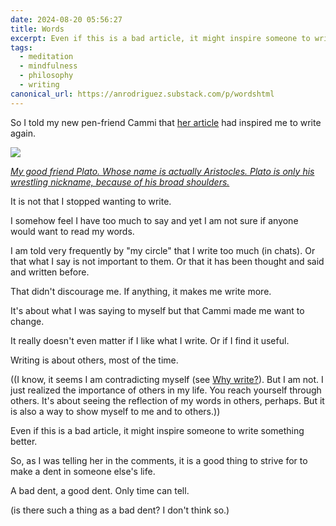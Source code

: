 ```yaml
---
date: 2024-08-20 05:56:27
title: Words
excerpt: Even if this is a bad article, it might inspire someone to write something better.
tags:
  - meditation
  - mindfulness
  - philosophy
  - writing
canonical_url: https://anrodriguez.substack.com/p/wordshtml
---
```

So I told my new pen-friend Cammi that [her article](https://www.dailyunlearner.com/p/the-lazy-persons-guide-to-outsmarting) had inspired me to write again.

![](https://siran.github.io/assets/writing/Plato.png)

*[My good friend Plato. Whose name is actually Aristocles. Plato is only his wrestling nickname, because of his broad shoulders.](https://siran.github.io/assets/writing/Plato.png)*

It is not that I stopped wanting to write.

I somehow feel I have too much to say and yet I am not sure if anyone would want to read my words.

I am told very frequently by "my circle" that I write too much (in chats). Or that what I say is not important to them. Or that it has been thought and said and written before.

That didn't discourage me. If anything, it makes me write more.

It's about what I was saying to myself but that Cammi made me want to change.

It really doesn't even matter if I like what I write. Or if I find it useful. 

Writing is about others, most of the time.

((I know, it seems I am contradicting myself (see [Why write?](https://anrodriguez.substack.com/i/141773528/why-write)). But I am not. I just realized the importance of others in my life. You reach yourself through others. It's about seeing the reflection of my words in others, perhaps. But it is also a way to show myself to me and to others.))

Even if this is a bad article, it might inspire someone to write something better.

So, as I was telling her in the comments, it is a good thing to strive for to make a dent in someone else's life. 

A bad dent, a good dent. Only time can tell.

(is there such a thing as a bad dent? I don't think so.)
